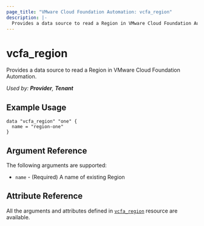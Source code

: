 ```yaml
---
page_title: "VMware Cloud Foundation Automation: vcfa_region"
description: |-
  Provides a data source to read a Region in VMware Cloud Foundation Automation.
---
```


# vcfa_region

Provides a data source to read a Region in VMware Cloud Foundation Automation.

_Used by: **Provider**, **Tenant**_

## Example Usage

```hcl
data "vcfa_region" "one" {
  name = "region-one"
}
```

## Argument Reference

The following arguments are supported:

- `name` - (Required) A name of existing Region

## Attribute Reference

All the arguments and attributes defined in
[`vcfa_region`](/providers/vmware/vcfa/latest/docs/resources/region) resource are available.
